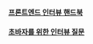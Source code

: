 #### [프론트엔드 인터뷰 핸드북](https://github.com/yangshun/front-end-interview-handbook/blob/master/Translations/Korean/README.md)

#### [초바자를 위한 인터뷰 질문](https://github.com/JaeYeopHan/Interview_Question_for_Beginner)
